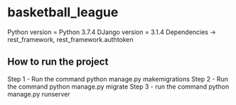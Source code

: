 # basketball_league
Python version = Python 3.7.4
DJango version = 3.1.4
Dependencies -> rest_framework, rest_framework.authtoken

How to run the project
----------------------
Step 1 - Run the command python manage.py makemigrations
Step 2 - Run the command python manage.py migrate
Step 3 - run the command python manage.py runserver